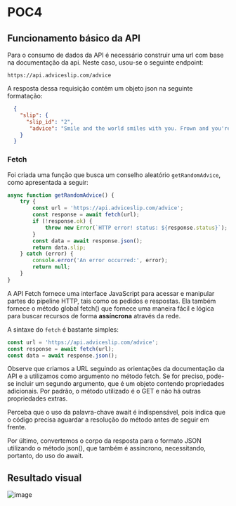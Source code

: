 # POC4

## Funcionamento básico da API

Para o consumo de dados da API é necessário construir uma url com base na documentação da api. Neste caso, usou-se o seguinte endpoint:

```https://api.adviceslip.com/advice```

A resposta dessa requisição contém um objeto json na seguinte formatação:

``` json
  {
    "slip": {
      "slip_id": "2",
       "advice": "Smile and the world smiles with you. Frown and you're on your own."
    }
  }
```
### Fetch

Foi criada uma função que busca um conselho aleatório ```getRandomAdvice```, como apresentada a seguir:

``` javascript
async function getRandomAdvice() {
    try {
        const url = 'https://api.adviceslip.com/advice';
        const response = await fetch(url);
        if (!response.ok) {
            throw new Error(`HTTP error! status: ${response.status}`);
        }
        const data = await response.json();
        return data.slip;
    } catch (error) {
        console.error('An error occurred:', error);
        return null;
    }
}
```
A API Fetch fornece uma interface JavaScript para acessar e manipular partes do pipeline HTTP, tais como os pedidos e respostas. Ela também fornece o método global fetch() que fornece uma maneira fácil e lógica para buscar recursos de forma **assíncrona** através da rede.

A sintaxe do ```fetch``` é bastante simples:

``` javascript
const url = 'https://api.adviceslip.com/advice';
const response = await fetch(url);
const data = await response.json();
```

Observe que criamos a URL seguindo as orientações da documentação da API e a utilizamos como argumento no método fetch. Se for preciso, pode-se incluir um segundo argumento, que é um objeto contendo propriedades adicionais. Por padrão, o método utilizado é o GET e não há outras propriedades extras.

Perceba que o uso da palavra-chave await é indispensável, pois indica que o código precisa aguardar a resolução do método antes de seguir em frente.

Por último, convertemos o corpo da resposta para o formato JSON utilizando o método json(), que também é assíncrono, necessitando, portanto, do uso do await.

## Resultado visual

![image](https://github.com/user-attachments/assets/40c98b87-e090-4ac1-ace3-5e4b2607be55)

